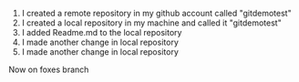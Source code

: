 1. I created a remote repository in my github account called "gitdemotest"
2. I created a local repository in my machine and called it "gitdemotest"
3. I added Readme.md to the local repository
4. I made another change in local repository
5. I made another change in local repository

Now on foxes branch

